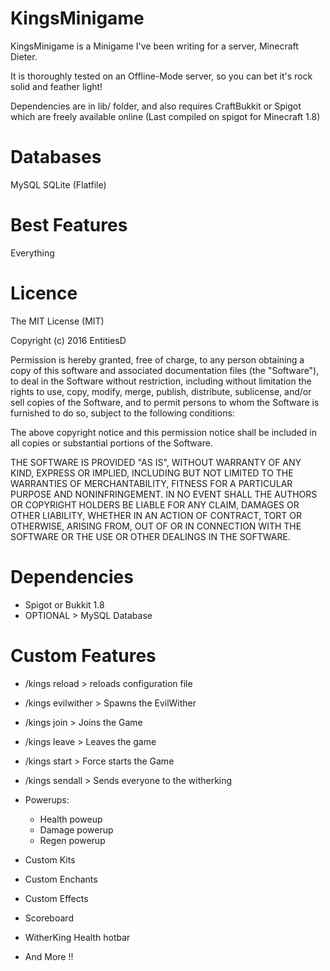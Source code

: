 KingsMinigame
=======

KingsMinigame is a Minigame I've been writing for a server, Minecraft Dieter.

It is thoroughly tested on an Offline-Mode server, so you can bet it's rock solid and feather light!

Dependencies are in lib/ folder, and also requires CraftBukkit or Spigot which are freely available online (Last compiled on spigot for Minecraft 1.8)

Databases
=======

MySQL
SQLite (Flatfile)


Best Features
=======

Everything

Licence
=======
The MIT License (MIT)

Copyright (c) 2016 EntitiesD

Permission is hereby granted, free of charge, to any person obtaining a copy
of this software and associated documentation files (the "Software"), to deal
in the Software without restriction, including without limitation the rights
to use, copy, modify, merge, publish, distribute, sublicense, and/or sell
copies of the Software, and to permit persons to whom the Software is
furnished to do so, subject to the following conditions:

The above copyright notice and this permission notice shall be included in all
copies or substantial portions of the Software.

THE SOFTWARE IS PROVIDED "AS IS", WITHOUT WARRANTY OF ANY KIND, EXPRESS OR
IMPLIED, INCLUDING BUT NOT LIMITED TO THE WARRANTIES OF MERCHANTABILITY,
FITNESS FOR A PARTICULAR PURPOSE AND NONINFRINGEMENT. IN NO EVENT SHALL THE
AUTHORS OR COPYRIGHT HOLDERS BE LIABLE FOR ANY CLAIM, DAMAGES OR OTHER
LIABILITY, WHETHER IN AN ACTION OF CONTRACT, TORT OR OTHERWISE, ARISING FROM,
OUT OF OR IN CONNECTION WITH THE SOFTWARE OR THE USE OR OTHER DEALINGS IN THE
SOFTWARE.

Dependencies
=======

 - Spigot or Bukkit 1.8
 - OPTIONAL > MySQL Database

Custom Features
=======

 - /kings reload > reloads configuration file 
 - /kings evilwither > Spawns the EvilWither
 - /kings join > Joins the Game
 - /kings leave > Leaves the game
 - /kings start > Force starts the Game
 - /kings sendall > Sends everyone to the witherking
 - Powerups:
    - Health poweup
    - Damage powerup
    - Regen powerup
 - Custom Kits
 - Custom Enchants
 - Custom Effects
 - Scoreboard
 - WitherKing Health hotbar
    
 - And More !!
